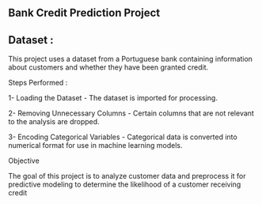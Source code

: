 ## Bank Credit Prediction Project

 ## Dataset :

This project uses a dataset from a Portuguese bank containing information about customers and whether they have been granted credit.

 Steps Performed :

1- Loading the Dataset  - The dataset is imported for processing.

2- Removing Unnecessary Columns - Certain columns that are not relevant to the analysis are dropped.

3- Encoding Categorical Variables - Categorical data is converted into numerical format for use in machine learning models.

 Objective

The goal of this project is to analyze customer data and preprocess it for predictive modeling to determine the likelihood of a customer receiving credit
